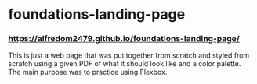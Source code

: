 # foundations-landing-page

### https://alfredom2479.github.io/foundations-landing-page/

This is just a web page that was put together from scratch and styled from scratch using a given PDF of what it should look like and a color palette. The main purpose was to practice using Flexbox.
